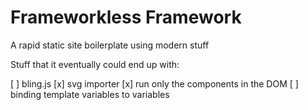 # Frameworkless Framework

A rapid static site boilerplate using modern stuff

Stuff that it eventually could end up with:

[ ] bling.js
[x] svg importer
[x] run only the components in the DOM
[ ] binding template variables to variables

